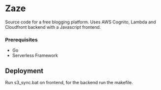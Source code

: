 # Zaze

Source code for a free blogging platform. Uses AWS Cognito, Lambda and Cloudfront backend with a Javascript frontend.


### Prerequisites

* Go
* Serverless Framework

## Deployment

Run s3_sync.bat on frontend, for the backend run the makefile.

